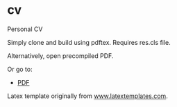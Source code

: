 # cv
Personal CV

Simply clone and build using pdftex. Requires res.cls file.

Alternatively, open precompiled PDF.

Or go to:
 * [PDF](https://latexonline.cc/compile?git=https%3A%2F%2Fgithub.com%2Fpacosalces%2Fcv&target=salces_carcoba.tex&command=pdflatex&trackId=1582655956968)

Latex template originally from www.latextemplates.com.

